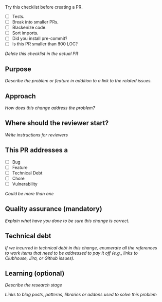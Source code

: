 Try this checklist before creating a PR.

- [ ] Tests.
- [ ] Break into smaller PRs.
- [ ] Blackenize code.
- [ ] Sort imports.
- [ ] Did you install pre-commit?
- [ ] Is this PR smaller than 800 LOC?

_Delete this checklist in the actual PR_

## Purpose

_Describe the problem or feature in addition to a link to the related issues._

## Approach

_How does this change address the problem?_

## Where should the reviewer start?

_Write instructions for reviewers_

## This PR addresses a

- [ ] Bug
- [ ] Feature
- [ ] Technical Debt
- [ ] Chore
- [ ] Vulnerability

_Could be more than one_

## Quality assurance (mandatory)

_Explain what have you done to be sure this change is correct._

## Technical debt

_If we incurred in technical debt in this change, enumerate all the references to work items that need to be addressed to pay it off (e.g., links to Clubhouse, Jira, or Github issues)._

## Learning (optional)

_Describe the research stage_

_Links to blog posts, patterns, libraries or addons used to solve this problem_
